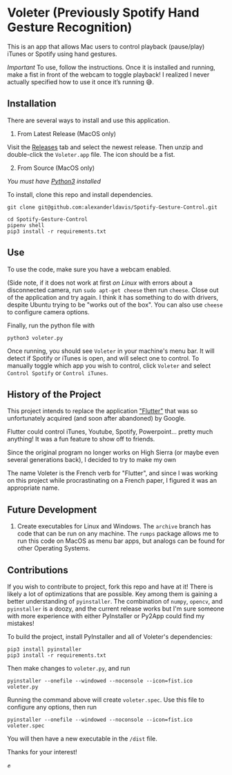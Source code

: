 # Voleter (Previously Spotify Hand Gesture Recognition)

This is an app that allows Mac users to control playback (pause/play) iTunes or Spotify using hand gestures.

*Important*
To use, follow the instructions. Once it is installed and running, make a fist in front of the webcam to toggle playback! I realized I never actually specified how to use it once it’s running 😅.


## Installation

There are several ways to install and use this application.

1. From Latest Release (MacOS only)

Visit the [Releases](https://github.com/alexanderldavis/Voleter/releases) tab and select the newest release. Then unzip and double-click the `Voleter.app` file. The icon should be a fist.

2. From Source (MacOS only)

*You must have [Python3](https://realpython.com/installing-python/) installed*

To install, clone this repo and install dependencies.

```
git clone git@github.com:alexanderldavis/Spotify-Gesture-Control.git

cd Spotify-Gesture-Control
pipenv shell
pip3 install -r requirements.txt
```

## Use

To use the code, make sure you have a webcam enabled.

(Side note, if it does not work at first *on Linux* with errors about a disconnected camera, run `sudo apt-get cheese` then run `cheese`. Close out of the application and try again. I think it has something to do with drivers, despite Ubuntu trying to be "works out of the box". You can also use `cheese` to configure camera options.

Finally, run the python file with

```
python3 voleter.py
```

Once running, you should see `Voleter` in your machine's menu bar. It will detect if Spotify or iTunes is open, and will select one to control. To manually toggle which app you wish to control, click `Voleter` and select `Control Spotify` or `Control iTunes`.

## History of the Project
This project intends to replace the application ["Flutter"](https://flutterapp.com/) that was so unfortunately acquired (and soon after abandoned) by Google.

Flutter could control iTunes, Youtube, Spotify, Powerpoint... pretty much anything! It was a fun feature to show off to friends.

Since the original program no longer works on High Sierra (or maybe even several generations back), I decided to try to make my own

The name Voleter is the French verb for "Flutter", and since I was working on this project while procrastinating on a French paper, I figured it was an appropriate name.


## Future Development

1. Create executables for Linux and Windows. The `archive` branch has code that can be run on any machine. The `rumps` package allows me to run this code on MacOS as menu bar apps, but analogs can be found for other Operating Systems.


## Contributions

If you wish to contribute to project, fork this repo and have at it! There is likely a lot of optimizations that are possible. Key among them is gaining a better understanding of `pyinstaller`. The combination of `numpy`, `opencv`, and `pyinstaller` is a doozy, and the current release works but I'm sure someone with more experience with either PyInstaller or Py2App could find my mistakes!

To build the project, install PyInstaller and all of Voleter's dependencies:

```
pip3 install pyinstaller
pip3 install -r requirements.txt
```

Then make changes to `voleter.py`, and run

```
pyinstaller --onefile --windowed --noconsole --icon=fist.ico voleter.py
```

Running the command above will create `voleter.spec`. Use this file to configure any options, then run

```
pyinstaller --onefile --windowed --noconsole --icon=fist.ico voleter.spec
```

You will then have a new executable in the `/dist` file.

Thanks for your interest!

✊
